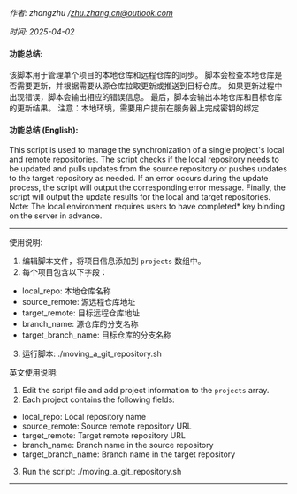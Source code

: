 *作者: zhangzhu /zhu.zhang.cn@outlook.com*

*时间: 2025-04-02*

#### 功能总结:
该脚本用于管理单个项目的本地仓库和远程仓库的同步。
脚本会检查本地仓库是否需要更新，并根据需要从源仓库拉取更新或推送到目标仓库。
如果更新过程中出现错误，脚本会输出相应的错误信息。
最后，脚本会输出本地仓库和目标仓库的更新结果。
注意：本地环境，需要用户提前在服务器上完成密钥的绑定

#### 功能总结 (English):

This script is used to manage the synchronization of a single project's local and remote repositories.
The script checks if the local repository needs to be updated and pulls updates from the source repository or pushes updates to the target repository as needed.
If an error occurs during the update process, the script will output the corresponding error message.
Finally, the script will output the update results for the local and target repositories.
Note: The local environment requires users to have completed* key binding on the server in advance.

------------


使用说明:
1. 编辑脚本文件，将项目信息添加到 `projects` 数组中。
2. 每个项目包含以下字段：
- local_repo: 本地仓库名称
- source_remote: 源远程仓库地址
- target_remote: 目标远程仓库地址
- branch_name: 源仓库的分支名称
- target_branch_name: 目标仓库的分支名称
3. 运行脚本:
./moving_a_git_repository.sh

英文使用说明:
1. Edit the script file and add project information to the `projects` array.
2. Each project contains the following fields:
- local_repo: Local repository name
- source_remote: Source remote repository URL
- target_remote: Target remote repository URL
- branch_name: Branch name in the source repository
- target_branch_name: Branch name in the target repository
3. Run the script:
./moving_a_git_repository.sh
****
